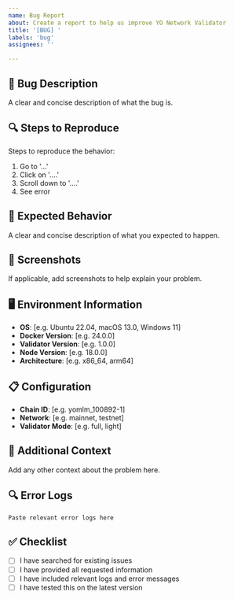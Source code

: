 ```yaml
---
name: Bug Report
about: Create a report to help us improve YO Network Validator
title: '[BUG] '
labels: 'bug'
assignees: ''

---
```


## 🐛 Bug Description
A clear and concise description of what the bug is.

## 🔍 Steps to Reproduce
Steps to reproduce the behavior:
1. Go to '...'
2. Click on '....'
3. Scroll down to '....'
4. See error

## 🎯 Expected Behavior
A clear and concise description of what you expected to happen.

## 📸 Screenshots
If applicable, add screenshots to help explain your problem.

## 🖥️ Environment Information
- **OS**: [e.g. Ubuntu 22.04, macOS 13.0, Windows 11]
- **Docker Version**: [e.g. 24.0.0]
- **Validator Version**: [e.g. 1.0.0]
- **Node Version**: [e.g. 18.0.0]
- **Architecture**: [e.g. x86_64, arm64]

## 📋 Configuration
- **Chain ID**: [e.g. yomlm_100892-1]
- **Network**: [e.g. mainnet, testnet]
- **Validator Mode**: [e.g. full, light]

## 📝 Additional Context
Add any other context about the problem here.

## 🔍 Error Logs
```
Paste relevant error logs here
```

## ✅ Checklist
- [ ] I have searched for existing issues
- [ ] I have provided all requested information
- [ ] I have included relevant logs and error messages
- [ ] I have tested this on the latest version
